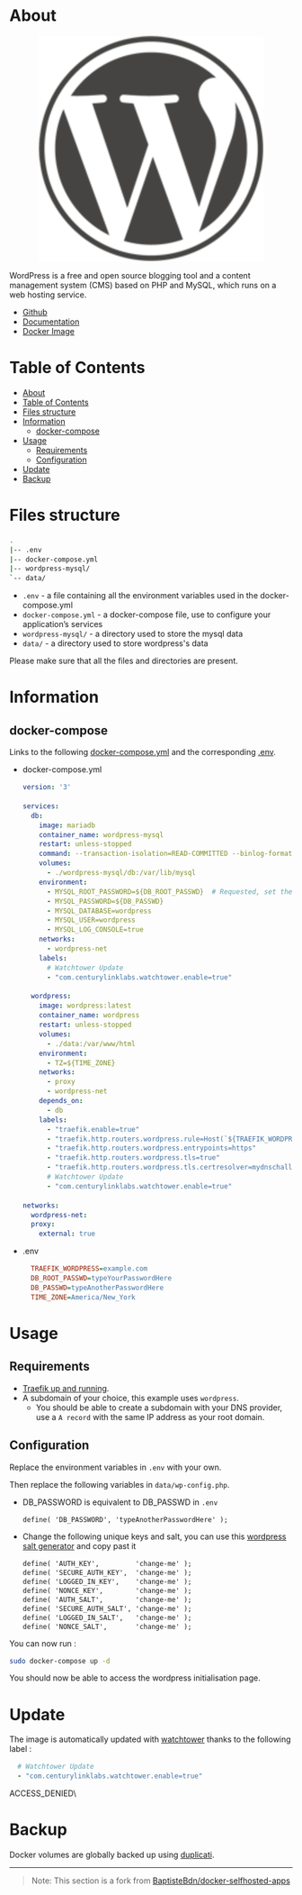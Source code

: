 # About

<p align="center">
<img src="../_utilities/wordpress.png" width="400" alt="wordpress" title="wordpress" />
</p>

WordPress is a free and open source blogging tool and a content management system (CMS) based on PHP and MySQL, which runs on a web hosting service.

* [Github](https://github.com/WordPress/WordPress)
* [Documentation](https://codex.wordpress.org/)
* [Docker Image](https://hub.docker.com/_/wordpress)

# Table of Contents

<!-- TOC -->

- [About](#about)
- [Table of Contents](#table-of-contents)
- [Files structure](#files-structure)
- [Information](#information)
    - [docker-compose](#docker-compose)
- [Usage](#usage)
    - [Requirements](#requirements)
    - [Configuration](#configuration)
- [Update](#update)
- [Backup](#backup)

<!-- /TOC -->

# Files structure 

```bash
.
|-- .env
|-- docker-compose.yml
|-- wordpress-mysql/
`-- data/
```

- `.env` - a file containing all the environment variables used in the docker-compose.yml
- `docker-compose.yml` - a docker-compose file, use to configure your application’s services
- `wordpress-mysql/` - a directory used to store the mysql data
- `data/` - a directory used to store wordpress's data

Please make sure that all the files and directories are present.

# Information

## docker-compose
Links to the following [docker-compose.yml](docker-compose.yml) and the corresponding [.env](.env).

* docker-compose.yml
  ```yaml
  version: '3'

  services:
    db:
      image: mariadb
      container_name: wordpress-mysql
      restart: unless-stopped
      command: --transaction-isolation=READ-COMMITTED --binlog-format=ROW
      volumes:
        - ./wordpress-mysql/db:/var/lib/mysql
      environment:
        - MYSQL_ROOT_PASSWORD=${DB_ROOT_PASSWD}  # Requested, set the root's password of MySQL service.
        - MYSQL_PASSWORD=${DB_PASSWD}
        - MYSQL_DATABASE=wordpress
        - MYSQL_USER=wordpress
        - MYSQL_LOG_CONSOLE=true
      networks:
        - wordpress-net
      labels:
        # Watchtower Update
        - "com.centurylinklabs.watchtower.enable=true"

    wordpress:
      image: wordpress:latest
      container_name: wordpress
      restart: unless-stopped
      volumes:
        - ./data:/var/www/html
      environment:
        - TZ=${TIME_ZONE}
      networks:
        - proxy
        - wordpress-net
      depends_on:
        - db
      labels:
        - "traefik.enable=true"
        - "traefik.http.routers.wordpress.rule=Host(`${TRAEFIK_WORDPRESS}`)"
        - "traefik.http.routers.wordpress.entrypoints=https"
        - "traefik.http.routers.wordpress.tls=true"
        - "traefik.http.routers.wordpress.tls.certresolver=mydnschallenge"
        # Watchtower Update
        - "com.centurylinklabs.watchtower.enable=true"

  networks:
    wordpress-net:
    proxy:
      external: true
  ```
* .env
  ```ini
    TRAEFIK_WORDPRESS=example.com
    DB_ROOT_PASSWD=typeYourPasswordHere
    DB_PASSWD=typeAnotherPasswordHere
    TIME_ZONE=America/New_York
  ```



# Usage

## Requirements
- [Traefik up and running](../traefik).
- A subdomain of your choice, this example uses `wordpress`.
    - You should be able to create a subdomain with your DNS provider, use a `A record` with the same IP address as your root domain.

## Configuration

Replace the environment variables in `.env` with your own.

Then replace the following variables in `data/wp-config.php`.

* DB_PASSWORD is equivalent to DB_PASSWD in `.env`
  ```
  define( 'DB_PASSWORD', 'typeAnotherPasswordHere' );
  ```

* Change the following unique keys and salt, you can use this [wordpress salt generator](https://api.wordpress.org/secret-key/1.1/salt/) and copy past it
  ```
  define( 'AUTH_KEY',         'change-me' );
  define( 'SECURE_AUTH_KEY',  'change-me' );
  define( 'LOGGED_IN_KEY',    'change-me' );
  define( 'NONCE_KEY',        'change-me' );
  define( 'AUTH_SALT',        'change-me' );
  define( 'SECURE_AUTH_SALT', 'change-me' );
  define( 'LOGGED_IN_SALT',   'change-me' );
  define( 'NONCE_SALT',       'change-me' );
  ```

You can now run :

```bash
sudo docker-compose up -d
```

You should now be able to access the wordpress initialisation page.

# Update

The image is automatically updated with [watchtower](../watchtower) thanks to the following label :

```yaml
  # Watchtower Update
  - "com.centurylinklabs.watchtower.enable=true"
```
ACCESS_DENIED\
# Backup

Docker volumes are globally backed up using [duplicati](../duplicati). 

***
>Note: This section is a fork from [BaptisteBdn/docker-selfhosted-apps](https://github.com/BaptisteBdn/docker-selfhosted-apps)